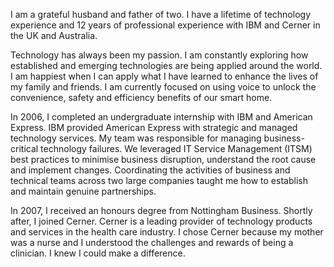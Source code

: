 I am a grateful husband and father of two. I have a lifetime of technology experience and 12 years of professional experience with IBM and Cerner in the UK and Australia.

Technology has always been my passion. I am constantly exploring how established and emerging technologies are being applied around the world. I am happiest when I can apply what I have learned to enhance the lives of my family and friends. I am currently focused on using voice to unlock the convenience, safety and efficiency benefits of our smart home.

In 2006, I completed an undergraduate internship with IBM and American Express. IBM provided American Express with strategic and managed technology services. My team was responsible for managing business-critical technology failures. We leveraged IT Service Management (ITSM) best practices to minimise business disruption, understand the root cause and implement changes. Coordinating the activities of business and technical teams across two large companies taught me how to establish and maintain genuine partnerships.

In 2007, I received an honours degree from Nottingham Business. Shortly after, I joined Cerner. Cerner is a leading provider of technology products and services in the health care industry. I chose Cerner because my mother was a nurse and I understood the challenges and rewards of being a clinician. I knew I could make a difference.
